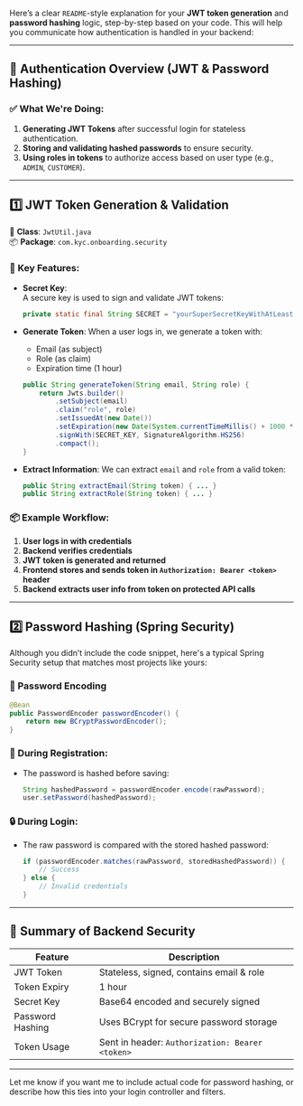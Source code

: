 Here’s a clear `README`-style explanation for your **JWT token generation** and **password hashing** logic, step-by-step based on your code. This will help you communicate how authentication is handled in your backend:

---

## 🔐 Authentication Overview (JWT & Password Hashing)

### ✅ What We're Doing:
1. **Generating JWT Tokens** after successful login for stateless authentication.
2. **Storing and validating hashed passwords** to ensure security.
3. **Using roles in tokens** to authorize access based on user type (e.g., `ADMIN`, `CUSTOMER`).

---

## 1️⃣ JWT Token Generation & Validation

📄 **Class**: `JwtUtil.java`  
📦 **Package**: `com.kyc.onboarding.security`

### 🔧 Key Features:

- **Secret Key**:  
  A secure key is used to sign and validate JWT tokens:
  ```java
  private static final String SECRET = "yourSuperSecretKeyWithAtLeast32Characters";
  ```

- **Generate Token**:
  When a user logs in, we generate a token with:
  - Email (as subject)
  - Role (as claim)
  - Expiration time (1 hour)

  ```java
  public String generateToken(String email, String role) {
      return Jwts.builder()
          .setSubject(email)
          .claim("role", role)
          .setIssuedAt(new Date())
          .setExpiration(new Date(System.currentTimeMillis() + 1000 * 60 * 60))
          .signWith(SECRET_KEY, SignatureAlgorithm.HS256)
          .compact();
  }
  ```

- **Extract Information**:
  We can extract `email` and `role` from a valid token:
  ```java
  public String extractEmail(String token) { ... }
  public String extractRole(String token) { ... }
  ```

### 📦 Example Workflow:

1. **User logs in with credentials**
2. **Backend verifies credentials**
3. **JWT token is generated and returned**
4. **Frontend stores and sends token in `Authorization: Bearer <token>` header**
5. **Backend extracts user info from token on protected API calls**

---

## 2️⃣ Password Hashing (Spring Security)

Although you didn’t include the code snippet, here's a typical Spring Security setup that matches most projects like yours:

### 🔐 Password Encoding

```java
@Bean
public PasswordEncoder passwordEncoder() {
    return new BCryptPasswordEncoder();
}
```

### 🔄 During Registration:
- The password is hashed before saving:
  ```java
  String hashedPassword = passwordEncoder.encode(rawPassword);
  user.setPassword(hashedPassword);
  ```

### 🔒 During Login:
- The raw password is compared with the stored hashed password:
  ```java
  if (passwordEncoder.matches(rawPassword, storedHashedPassword)) {
      // Success
  } else {
      // Invalid credentials
  }
  ```

---

## 📌 Summary of Backend Security

| Feature             | Description                                               |
|---------------------|-----------------------------------------------------------|
| JWT Token           | Stateless, signed, contains email & role                  |
| Token Expiry        | 1 hour                                                    |
| Secret Key          | Base64 encoded and securely signed                        |
| Password Hashing    | Uses BCrypt for secure password storage                   |
| Token Usage         | Sent in header: `Authorization: Bearer <token>`           |

---

Let me know if you want me to include actual code for password hashing, or describe how this ties into your login controller and filters.
